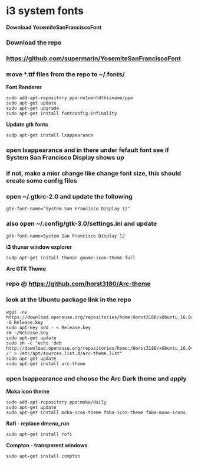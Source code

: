 # i3 system fonts

**Download YosemiteSanFranciscoFont**

###  Download the repo
### https://github.com/supermarin/YosemiteSanFranciscoFont
### move *.ttf files from the repo to ~/.fonts/

**Font Renderer**

    sudo add-apt-repository ppa:no1wantdthisname/ppa
    sudo apt-get update
    sudo apt-get upgrade
    sudo apt-get install fontconfig-infinality

**Update gtk fonts**

    sudp apt-get install lxappearance

### open lxappearance and in there under fefault font see if System San Francisco Display shows up
### if not, make a mior change like change font size, this should create some config files
### open ~/.gtkrc-2.0 and update the following

    gtk-font-name="System San Francisco Display 12"

### also open ~/.config/gtk-3.0/settings.ini and update

    gtk-font-name=System San Francisco Display 12

**i3 thunar window explorer**

    sudp apt-get install thunar gnome-icon-theme-full

**Arc GTK Theme**

 ### repo @ https://github.com/horst3180/Arc-theme
 ### look at the Ubuntu package link in the repo

    wget -nv https://download.opensuse.org/repositories/home:Horst3180/xUbuntu_16.04/Release.key -O Release.key
    sudo apt-key add - < Release.key
    rm ~/Release.key
    sudo apt-get update
    sudo sh -c "echo 'deb http://download.opensuse.org/repositories/home:/Horst3180/xUbuntu_16.04/ /' > /etc/apt/sources.list.d/arc-theme.list"
    sudo apt-get update
    sudo apt-get install arc-theme

### open lxappearance and choose the Arc Dark theme and apply

**Moka icon theme**

    sudo add-apt-repository ppa:moka/daily
    sudo apt-get update
    sudo apt-get install moka-icon-theme faba-icon-theme faba-mono-icons

**Rafi - replace dmenu_run**

    sudo apt-get install rofi

**Compton - transparent windows**

    sudo apt-get install compton